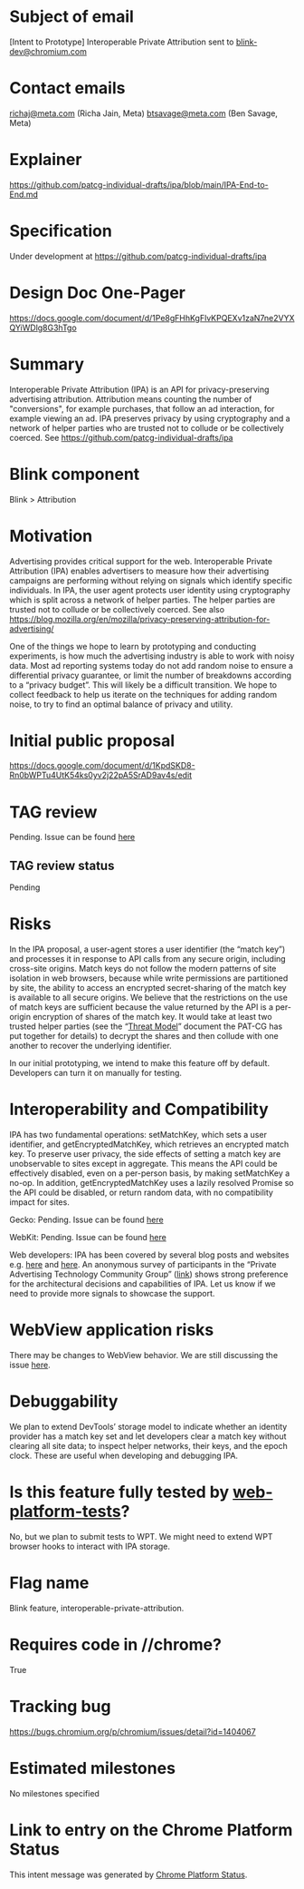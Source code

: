 # Subject of email
[Intent to Prototype] Interoperable Private Attribution sent to blink-dev@chromium.com

# Contact emails
richaj@meta.com (Richa Jain, Meta)
btsavage@meta.com (Ben Savage, Meta)

# Explainer
https://github.com/patcg-individual-drafts/ipa/blob/main/IPA-End-to-End.md

# Specification
Under development at https://github.com/patcg-individual-drafts/ipa

# Design Doc One-Pager
https://docs.google.com/document/d/1Pe8gFHhKgFlvKPQEXv1zaN7ne2VYXQYiWDlg8G3hTgo

# Summary
Interoperable Private Attribution (IPA) is an API for privacy-preserving advertising attribution. Attribution means counting the number of "conversions", for example purchases, that follow an ad interaction, for example viewing an ad. IPA preserves privacy by using cryptography and a network of helper parties who are trusted not to collude or be collectively coerced. See https://github.com/patcg-individual-drafts/ipa

# Blink component
Blink > Attribution

# Motivation
Advertising provides critical support for the web. Interoperable Private Attribution (IPA) enables advertisers to measure how their advertising campaigns are performing without relying on signals which identify specific individuals. In IPA, the user agent protects user identity using cryptography which is split across a network of helper parties. The helper parties are trusted not to collude or be collectively coerced. See also 
https://blog.mozilla.org/en/mozilla/privacy-preserving-attribution-for-advertising/

One of the things we hope to learn by prototyping and conducting experiments, is how much the advertising industry is able to work with noisy data. Most ad reporting systems today do not add random noise to ensure a differential privacy guarantee, or limit the number of breakdowns according to a “privacy budget”. This will likely be a difficult transition. We hope to collect feedback to help us iterate on the techniques for adding random noise, to try to find an optimal balance of privacy and utility.

# Initial public proposal
https://docs.google.com/document/d/1KpdSKD8-Rn0bWPTu4UtK54ks0yv2j22pA5SrAD9av4s/edit

# TAG review
Pending. Issue can be found [here](https://github.com/w3ctag/design-reviews/issues/823)

## TAG review status
Pending

# Risks
In the IPA proposal, a user-agent stores a user identifier (the “match key”) and processes it in response to API calls from any secure origin, including cross-site origins. Match keys do not follow the modern patterns of site isolation in web browsers, because while write permissions are partitioned by site, the ability to access an encrypted secret-sharing of the match key is available to all secure origins. We believe that the restrictions on the use of match keys are sufficient because the value returned by the API is a per-origin encryption of shares of the match key.  It would take at least two trusted helper parties (see the “[Threat Model](https://github.com/patcg/docs-and-reports/tree/main/threat-model)” document the PAT-CG has put together for details) to decrypt the shares and then collude with one another to recover the underlying identifier.

In our initial prototyping, we intend to make this feature off by default. Developers can turn it on manually for testing.


# Interoperability and Compatibility
IPA has two fundamental operations: setMatchKey, which sets a user identifier, and getEncryptedMatchKey, which retrieves an encrypted match key. To preserve user privacy, the side effects of setting a match key are unobservable to sites except in aggregate. This means the API could be effectively disabled, even on a per-person basis, by making setMatchKey a no-op. In addition, getEncryptedMatchKey uses a lazily resolved Promise so the API could be disabled, or return random data, with no compatibility impact for sites.

Gecko: Pending. Issue can be found [here](https://github.com/mozilla/standards-positions/issues/753)

WebKit: Pending. Issue can be found [here](https://github.com/WebKit/standards-positions/issues/142)

Web developers: IPA has been covered by several blog posts and websites e.g. [here](https://www.adweek.com/programmatic/ipa-the-meta-and-mozilla-attribution-framework-gains-traction-at-the-w3c-conference/) and [here](https://stratechery.com/2022/an-interview-with-eric-seufert-about-the-post-att-landscape/). An anonymous survey of participants in the “Private Advertising Technology Community Group” ([link](https://docs.google.com/document/d/1bydwuN0_K2anOZV41xNJn1Kt0vt9WPOkf56ESnmQ5_A/edit?usp=sharing)) shows strong preference for the architectural decisions and capabilities of IPA. Let us know if we need to provide more signals to showcase the support.

# WebView application risks
There may be changes to WebView behavior. We are still discussing the issue [here](https://github.com/patcg-individual-drafts/ipa/pull/41).

# Debuggability
We plan to extend DevTools’ storage model to indicate whether an identity provider has a match key set and let developers clear a match key without clearing all site data; to inspect helper networks, their keys, and the epoch clock. These are useful when developing and debugging IPA.

# Is this feature fully tested by [web-platform-tests](https://chromium.googlesource.com/chromium/src/+/main/docs/testing/web_platform_tests.md)?
No, but we plan to submit tests to WPT. We might need to extend WPT browser hooks to interact with IPA storage.

# Flag name
Blink feature, interoperable-private-attribution.

# Requires code in //chrome?
True

# Tracking bug
https://bugs.chromium.org/p/chromium/issues/detail?id=1404067

# Estimated milestones
No milestones specified

# Link to entry on the Chrome Platform Status
This intent message was generated by [Chrome Platform Status](https://chromestatus.com/feature/4855434349903872).

